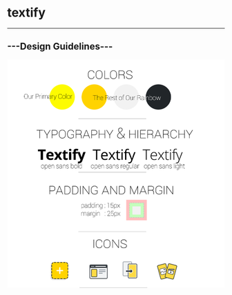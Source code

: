 # textify
-----------------------
---Design Guidelines---
-----------------------
<img src="Design-Guidelines.png" >
